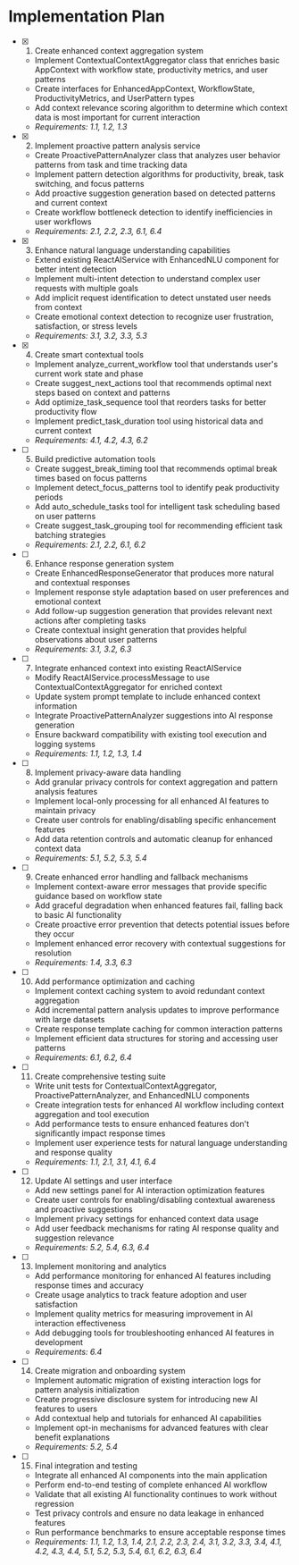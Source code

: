 # Implementation Plan

- [x] 1. Create enhanced context aggregation system
  - Implement ContextualContextAggregator class that enriches basic AppContext with workflow state, productivity metrics, and user patterns
  - Create interfaces for EnhancedAppContext, WorkflowState, ProductivityMetrics, and UserPattern types
  - Add context relevance scoring algorithm to determine which context data is most important for current interaction
  - _Requirements: 1.1, 1.2, 1.3_

- [x] 2. Implement proactive pattern analysis service
  - Create ProactivePatternAnalyzer class that analyzes user behavior patterns from task and time tracking data
  - Implement pattern detection algorithms for productivity, break, task switching, and focus patterns
  - Add proactive suggestion generation based on detected patterns and current context
  - Create workflow bottleneck detection to identify inefficiencies in user workflows
  - _Requirements: 2.1, 2.2, 2.3, 6.1, 6.4_

- [x] 3. Enhance natural language understanding capabilities
  - Extend existing ReactAIService with EnhancedNLU component for better intent detection
  - Implement multi-intent detection to understand complex user requests with multiple goals
  - Add implicit request identification to detect unstated user needs from context
  - Create emotional context detection to recognize user frustration, satisfaction, or stress levels
  - _Requirements: 3.1, 3.2, 3.3, 5.3_

- [x] 4. Create smart contextual tools
  - Implement analyze_current_workflow tool that understands user's current work state and phase
  - Create suggest_next_actions tool that recommends optimal next steps based on context and patterns
  - Add optimize_task_sequence tool that reorders tasks for better productivity flow
  - Implement predict_task_duration tool using historical data and current context
  - _Requirements: 4.1, 4.2, 4.3, 6.2_

- [ ] 5. Build predictive automation tools
  - Create suggest_break_timing tool that recommends optimal break times based on focus patterns
  - Implement detect_focus_patterns tool to identify peak productivity periods
  - Add auto_schedule_tasks tool for intelligent task scheduling based on user patterns
  - Create suggest_task_grouping tool for recommending efficient task batching strategies
  - _Requirements: 2.1, 2.2, 6.1, 6.2_

- [ ] 6. Enhance response generation system
  - Create EnhancedResponseGenerator that produces more natural and contextual responses
  - Implement response style adaptation based on user preferences and emotional context
  - Add follow-up suggestion generation that provides relevant next actions after completing tasks
  - Create contextual insight generation that provides helpful observations about user patterns
  - _Requirements: 3.1, 3.2, 6.3_

- [ ] 7. Integrate enhanced context into existing ReactAIService
  - Modify ReactAIService.processMessage to use ContextualContextAggregator for enriched context
  - Update system prompt template to include enhanced context information
  - Integrate ProactivePatternAnalyzer suggestions into AI response generation
  - Ensure backward compatibility with existing tool execution and logging systems
  - _Requirements: 1.1, 1.2, 1.3, 1.4_

- [ ] 8. Implement privacy-aware data handling
  - Add granular privacy controls for context aggregation and pattern analysis features
  - Implement local-only processing for all enhanced AI features to maintain privacy
  - Create user controls for enabling/disabling specific enhancement features
  - Add data retention controls and automatic cleanup for enhanced context data
  - _Requirements: 5.1, 5.2, 5.3, 5.4_

- [ ] 9. Create enhanced error handling and fallback mechanisms
  - Implement context-aware error messages that provide specific guidance based on workflow state
  - Add graceful degradation when enhanced features fail, falling back to basic AI functionality
  - Create proactive error prevention that detects potential issues before they occur
  - Implement enhanced error recovery with contextual suggestions for resolution
  - _Requirements: 1.4, 3.3, 6.3_

- [ ] 10. Add performance optimization and caching
  - Implement context caching system to avoid redundant context aggregation
  - Add incremental pattern analysis updates to improve performance with large datasets
  - Create response template caching for common interaction patterns
  - Implement efficient data structures for storing and accessing user patterns
  - _Requirements: 6.1, 6.2, 6.4_

- [ ] 11. Create comprehensive testing suite
  - Write unit tests for ContextualContextAggregator, ProactivePatternAnalyzer, and EnhancedNLU components
  - Create integration tests for enhanced AI workflow including context aggregation and tool execution
  - Add performance tests to ensure enhanced features don't significantly impact response times
  - Implement user experience tests for natural language understanding and response quality
  - _Requirements: 1.1, 2.1, 3.1, 4.1, 6.4_

- [ ] 12. Update AI settings and user interface
  - Add new settings panel for AI interaction optimization features
  - Create user controls for enabling/disabling contextual awareness and proactive suggestions
  - Implement privacy settings for enhanced context data usage
  - Add user feedback mechanisms for rating AI response quality and suggestion relevance
  - _Requirements: 5.2, 5.4, 6.3, 6.4_

- [ ] 13. Implement monitoring and analytics
  - Add performance monitoring for enhanced AI features including response times and accuracy
  - Create usage analytics to track feature adoption and user satisfaction
  - Implement quality metrics for measuring improvement in AI interaction effectiveness
  - Add debugging tools for troubleshooting enhanced AI features in development
  - _Requirements: 6.4_

- [ ] 14. Create migration and onboarding system
  - Implement automatic migration of existing interaction logs for pattern analysis initialization
  - Create progressive disclosure system for introducing new AI features to users
  - Add contextual help and tutorials for enhanced AI capabilities
  - Implement opt-in mechanisms for advanced features with clear benefit explanations
  - _Requirements: 5.2, 5.4_

- [ ] 15. Final integration and testing
  - Integrate all enhanced AI components into the main application
  - Perform end-to-end testing of complete enhanced AI workflow
  - Validate that all existing AI functionality continues to work without regression
  - Test privacy controls and ensure no data leakage in enhanced features
  - Run performance benchmarks to ensure acceptable response times
  - _Requirements: 1.1, 1.2, 1.3, 1.4, 2.1, 2.2, 2.3, 2.4, 3.1, 3.2, 3.3, 3.4, 4.1, 4.2, 4.3, 4.4, 5.1, 5.2, 5.3, 5.4, 6.1, 6.2, 6.3, 6.4_
